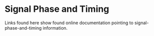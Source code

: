 # Signal Phase and Timing

Links found here show found online documentation pointing to signal-phase-and-timing information.
